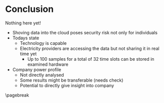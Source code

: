 # Conclusion

Nothing here yet!

- Shoving data into the cloud poses security risk not only for individuals
- Todays state
  - Technology is capable
  - Electricity providers are accessing the data but not sharing it in real time yet
    - Up to 100 samples for a total of 32 time slots can be stored in examined hardware
- Company power profile
  - Not directly analysed
  - Some results might be transferable (needs check)
  - Potential to directly give insight into company

\pagebreak
